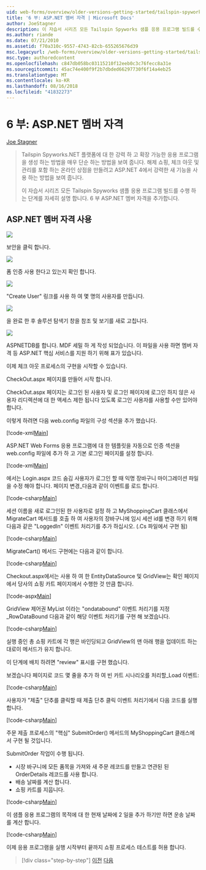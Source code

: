 ```yaml
---
uid: web-forms/overview/older-versions-getting-started/tailspin-spyworks/tailspin-spyworks-part-6
title: '6 부: ASP.NET 멤버 자격 | Microsoft Docs'
author: JoeStagner
description: 이 자습서 시리즈 모든 Tailspin Spyworks 샘플 응용 프로그램 빌드를 수행 하는 단계를 자세히 설명 합니다. 6 부 ASP.NET 멤버 자격을 추가합니다.
ms.author: riande
ms.date: 07/21/2010
ms.assetid: f70a310c-9557-4743-82cb-655265676d39
msc.legacyurl: /web-forms/overview/older-versions-getting-started/tailspin-spyworks/tailspin-spyworks-part-6
msc.type: authoredcontent
ms.openlocfilehash: c847db058bc03115210f12eeb0c3c76fecc8a31e
ms.sourcegitcommit: 45ac74e400f9f2b7dbded66297730f6f14a4eb25
ms.translationtype: MT
ms.contentlocale: ko-KR
ms.lasthandoff: 08/16/2018
ms.locfileid: "41832273"
---
```

<a name="part-6-aspnet-membership"></a>6 부: ASP.NET 멤버 자격
====================
[Joe Stagner](https://github.com/JoeStagner)

> Tailspin Spyworks.NET 플랫폼에 대 한 강력 하 고 확장 가능한 응용 프로그램을 생성 하는 방법을 매우 단순 하는 방법을 보여 줍니다. 해제 쇼핑, 체크 아웃 및 관리를 포함 하는 온라인 상점을 만들려고 ASP.NET 4에서 강력한 새 기능을 사용 하는 방법을 보여 줍니다.
> 
> 이 자습서 시리즈 모든 Tailspin Spyworks 샘플 응용 프로그램 빌드를 수행 하는 단계를 자세히 설명 합니다. 6 부 ASP.NET 멤버 자격을 추가합니다.


## <a id="_Toc260221672"></a>  ASP.NET 멤버 자격 사용

![](tailspin-spyworks-part-6/_static/image1.png)

보안을 클릭 합니다.

![](tailspin-spyworks-part-6/_static/image1.jpg)

폼 인증 사용 한다고 있는지 확인 합니다.

![](tailspin-spyworks-part-6/_static/image2.jpg)

"Create User" 링크를 사용 하 여 몇 명의 사용자를 만듭니다.

![](tailspin-spyworks-part-6/_static/image3.jpg)

을 완료 한 후 솔루션 탐색기 창을 참조 및 보기를 새로 고칩니다.

![](tailspin-spyworks-part-6/_static/image2.png)

ASPNETDB를 합니다. MDF 세밀 하 게 작성 되었습니다. 이 파일을 사용 하면 멤버 자격 등 ASP.NET 핵심 서비스를 지원 하기 위해 표가 있습니다.

이제 체크 아웃 프로세스의 구현을 시작할 수 있습니다.

CheckOut.aspx 페이지를 만들어 시작 합니다.

CheckOut.aspx 페이지는 로그인 된 사용자 및 로그인 페이지에 로그인 하지 않은 사용자 리디렉션에 대 한 액세스 제한 됩니다 있도록 로그인 사용자를 사용할 수만 있어야 합니다.

이렇게 하려면 다음 web.config 파일의 구성 섹션을 추가 했습니다.

[!code-xml[Main](tailspin-spyworks-part-6/samples/sample1.xml)]

ASP.NET Web Forms 응용 프로그램에 대 한 템플릿을 자동으로 인증 섹션을 web.config 파일에 추가 하 고 기본 로그인 페이지를 설정 합니다.

[!code-xml[Main](tailspin-spyworks-part-6/samples/sample2.xml)]

에서는 Login.aspx 코드 숨김 사용자가 로그인 할 때 익명 장바구니 마이그레이션 파일을 수정 해야 합니다. 페이지 변경\_다음과 같이 이벤트를 로드 합니다.

[!code-csharp[Main](tailspin-spyworks-part-6/samples/sample3.cs)]

세션 이름을 새로 로그인된 한 사용자로 설정 하 고 MyShoppingCart 클래스에서 MigrateCart 메서드를 호출 하 여 사용자의 장바구니에 임시 세션 id를 변경 하기 위해 다음과 같은 "LoggedIn" 이벤트 처리기를 추가 하십시오. (.Cs 파일에서 구현 됨)

[!code-csharp[Main](tailspin-spyworks-part-6/samples/sample4.cs)]

MigrateCart() 메서드 구현에는 다음과 같이 합니다.

[!code-csharp[Main](tailspin-spyworks-part-6/samples/sample5.cs)]

Checkout.aspx에서는 사용 하 여 한 EntityDataSource 및 GridView는 확인 페이지에서 당사의 쇼핑 카트 페이지에서 수행한 것 만큼 합니다.

[!code-aspx[Main](tailspin-spyworks-part-6/samples/sample6.aspx)]

GridView 제어권 MyList 이라는 "ondatabound" 이벤트 처리기를 지정\_RowDataBound 다음과 같이 해당 이벤트 처리기를 구현 해 보겠습니다.

[!code-csharp[Main](tailspin-spyworks-part-6/samples/sample7.cs)]

실행 중인 총 쇼핑 카트에 각 행은 바인딩되고 GridView의 맨 아래 행을 업데이트 하는 대로이 메서드가 유지 합니다.

이 단계에 배치 하려면 "review" 표시를 구현 했습니다.

보겠습니다 페이지로 코드 몇 줄을 추가 하 여 빈 카트 시나리오를 처리할\_Load 이벤트:

[!code-csharp[Main](tailspin-spyworks-part-6/samples/sample8.cs)]

사용자가 "제출" 단추를 클릭할 때 제출 단추 클릭 이벤트 처리기에서 다음 코드를 실행 합니다.

[!code-csharp[Main](tailspin-spyworks-part-6/samples/sample9.cs)]

주문 제출 프로세스의 "핵심" SubmitOrder() 메서드의 MyShoppingCart 클래스에서 구현 될 것입니다.

SubmitOrder 작업이 수행 됩니다.

- 시장 바구니에 모든 품목을 가져와 새 주문 레코드를 만들고 연관된 된 OrderDetails 레코드를 사용 합니다.
- 배송 날짜를 계산 합니다.
- 쇼핑 카트를 지웁니다.


[!code-csharp[Main](tailspin-spyworks-part-6/samples/sample10.cs)]

이 샘플 응용 프로그램의 목적에 대 한 현재 날짜에 2 일을 추가 하기만 하면 운송 날짜를 계산 합니다.

[!code-csharp[Main](tailspin-spyworks-part-6/samples/sample11.cs)]

이제 응용 프로그램을 실행 시작부터 끝까지 쇼핑 프로세스 테스트를 허용 합니다.

> [!div class="step-by-step"]
> [이전](tailspin-spyworks-part-5.md)
> [다음](tailspin-spyworks-part-7.md)
